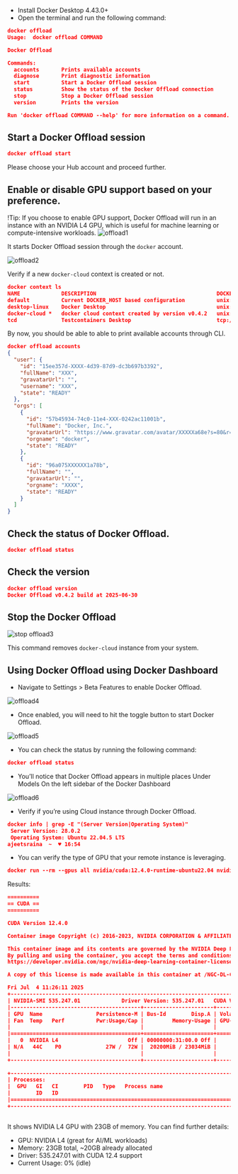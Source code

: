 
- Install Docker Desktop 4.43.0+
- Open the terminal and run the following command:

```json
docker offload
Usage:  docker offload COMMAND

Docker Offload

Commands:
  accounts       Prints available accounts
  diagnose       Print diagnostic information
  start          Start a Docker Offload session
  status         Show the status of the Docker Offload connection
  stop           Stop a Docker Offload session
  version        Prints the version

Run 'docker offload COMMAND --help' for more information on a command.
```

## Start a Docker Offload session

```json
docker offload start
```


Please choose your Hub account and proceed further.

## Enable or disable GPU support based on your preference.

!Tip: If you choose to enable GPU support, Docker Offload will run in an instance with an NVIDIA L4 GPU, which is useful for machine learning or compute-intensive workloads.
![offload1](images/offload1.png)

It starts Docker Offload session through the `docker` account.

![offload2](images/offload2.png)

Verify if a new `docker-cloud` context is created or not.

```json
docker context ls
NAME             DESCRIPTION                                      DOCKER ENDPOINT                                             ERROR
default          Current DOCKER_HOST based configuration          unix:///var/run/docker.sock                                 
desktop-linux    Docker Desktop                                   unix:///Users/ajeetsraina/.docker/run/docker.sock           
docker-cloud *   docker cloud context created by version v0.4.2   unix:///Users/ajeetsraina/.docker/cloud/docker-cloud.sock   
tcd              Testcontainers Desktop                           tcp://127.0.0.1:49496   
```

By now, you should be able to able to print available accounts through CLI.

```json
docker offload accounts
{
  "user": {
    "id": "15ee357d-XXXX-4d39-87d9-dc3b697b3392",
    "fullName": "XXX",
    "gravatarUrl": "",
    "username": "XXX",
    "state": "READY"
  },
  "orgs": [
    {
      "id": "57b45934-74c0-11e4-XXX-0242ac11001b",
      "fullName": "Docker, Inc.",
      "gravatarUrl": "https://www.gravatar.com/avatar/XXXXXa68e?s=80&r=g&d=mm",
      "orgname": "docker",
      "state": "READY"
    },
    {
      "id": "96a075XXXXXX1a78b",
      "fullName": "",
      "gravatarUrl": "",
      "orgname": "XXXX",
      "state": "READY"
    }
  ]
}

```

## Check the status of Docker Offload.

```json
docker offload status
```

## Check the version

```json
docker offload version
Docker Offload v0.4.2 build at 2025-06-30
```

## Stop the Docker Offload

![stop offload3](images/offload3.png)

This command removes `docker-cloud` instance from your system.

## Using Docker Offload using Docker Dashboard

- Navigate to Settings > Beta Features to enable Docker Offload.

![offload4](images/offload4.png)
- Once enabled, you will need to hit the toggle button to start Docker Offload.

![offload5](images/offload5.png)

- You can check the status by running the following command:

```json
docker offload status
```


- You’ll notice that Docker Offload appears in multiple places
   Under Models
   On the left sidebar of the Docker Dashboard

![offload6](images/offload6.png)

- Verify if you’re using Cloud instance through Docker Offload.

```json
docker info | grep -E "(Server Version|Operating System)"
 Server Version: 28.0.2
 Operating System: Ubuntu 22.04.5 LTS
ajeetsraina  ~  ♥ 16:54
```

- You can verify the type of GPU that your remote instance is leveraging.

```json
docker run --rm --gpus all nvidia/cuda:12.4.0-runtime-ubuntu22.04 nvidia-smi
```


Results:

```json
==========
== CUDA ==
==========

CUDA Version 12.4.0

Container image Copyright (c) 2016-2023, NVIDIA CORPORATION & AFFILIATES. All rights reserved.

This container image and its contents are governed by the NVIDIA Deep Learning Container License.
By pulling and using the container, you accept the terms and conditions of this license:
https://developer.nvidia.com/ngc/nvidia-deep-learning-container-license

A copy of this license is made available in this container at /NGC-DL-CONTAINER-LICENSE for your convenience.

Fri Jul  4 11:26:11 2025       
+---------------------------------------------------------------------------------------+
| NVIDIA-SMI 535.247.01             Driver Version: 535.247.01   CUDA Version: 12.4     |
|-----------------------------------------+----------------------+----------------------+
| GPU  Name                 Persistence-M | Bus-Id        Disp.A | Volatile Uncorr. ECC |
| Fan  Temp   Perf          Pwr:Usage/Cap |         Memory-Usage | GPU-Util  Compute M. |
|                                         |                      |               MIG M. |
|=========================================+======================+======================|
|   0  NVIDIA L4                      Off | 00000000:31:00.0 Off |                    0 |
| N/A   44C    P0              27W /  72W |  20200MiB / 23034MiB |      0%      Default |
|                                         |                      |                  N/A |
+-----------------------------------------+----------------------+----------------------+
                                                                                         
+---------------------------------------------------------------------------------------+
| Processes:                                                                            |
|  GPU   GI   CI        PID   Type   Process name                            GPU Memory |
|        ID   ID                                                             Usage      |
|=======================================================================================|
+---------------------------------------------------------------------------------------+
 

```

It shows NVIDIA L4 GPU with 23GB of memory. You can find further details:
- GPU: NVIDIA L4 (great for AI/ML workloads)
- Memory: 23GB total, ~20GB already allocated
- Driver: 535.247.01 with CUDA 12.4 support
- Current Usage: 0% (idle)
